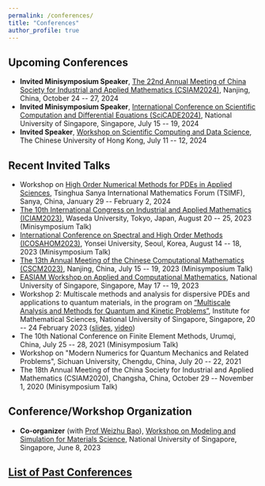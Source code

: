 ```yaml
---
permalink: /conferences/
title: "Conferences"
author_profile: true
---
```




Upcoming Conferences
------

- **Invited Minisymposium Speaker**, 
  [The 22nd Annual Meeting of China Society for Industrial and Applied Mathematics (CSIAM2024)](https://meeting.csiam.org.cn/#/2024), Nanjing, China, October 24 -- 27, 2024
- <!-- Minisymposium ``MS04 Communication of Structure-preserving Techniques for Computing Diffusion and Dispersion'', at the -->
  **Invited Minisymposium Speaker**, 
  [International Conference on Scientific Computation and Differential Equations (SciCADE2024)](https://www.scicade2024.org), National University of Singapore, Singapore, July 15 -- 19, 2024
- **Invited Speaker**, [Workshop on Scientific Computing and Data Science](https://www.math.cuhk.edu.hk/sites/default/files/research/workshop_on_scientific_computing_and_data_science.pdf), The Chinese University of Hong Kong, July 11 -- 12, 2024


Recent Invited Talks
------

- Workshop on [High Order Numerical Methods for PDEs in Applied Sciences](http://www.tsimf.cn/meeting/detail?id=315), Tsinghua Sanya International Mathematics Forum (TSIMF), Sanya, China, January 29 -- February 2, 2024
- [The 10th International Congress on Industrial and Applied Mathematics (ICIAM2023)](https://iciam2023.org), Waseda University, Tokyo, Japan, August 20 -- 25, 2023 (Minisymposium Talk)
- [International Conference on Spectral and High Order Methods (ICOSAHOM2023)](http://www.icosahom2023.org), Yonsei University, Seoul, Korea, August 14 -- 18, 2023 (Minisymposium Talk)
- [The 13th Annual Meeting of the Chinese Computational Mathematics (CSCM2023)](http://cscm2021.com), Nanjing, China, July 15 -- 19, 2023 (Minisymposium Talk)
- [EASIAM Workshop on Applied and Computational Mathematics](https://sites.google.com/view/easiam2023workshop), National University of Singapore, Singapore, May 17 -- 19, 2023
- Workshop 2: Multiscale methods and analysis for dispersive PDEs and applications to quantum materials, in the program on [“Multiscale Analysis and Methods for Quantum and Kinetic Problems”](https://ims.nus.edu.sg/events/qkp2023/), Institute for Mathematical Sciences, National University of Singapore, Singapore, 20 -- 24 February 2023 ([slides](https://ims.nus.edu.sg/wp-content/uploads/2023/03/Wei-Liu.pdf), [video](https://mediaweb.ap.panopto.com/Panopto/Pages/Viewer.aspx?id=ca7e564c-c1b4-45a9-bb13-b028005715a8))
- The 10th National Conference on Finite Element Methods, Urumqi, China, July 25 -- 28, 2021 (Minisymposium Talk)
- Workshop on "Modern Numerics for Quantum Mechanics and Related Problems", Sichuan University, Chengdu, China, July 20 -- 22, 2021
- The 18th Annual Meeting of the China Society for Industrial and Applied Mathematics (CSIAM2020), Changsha, China, October 29 -- November 1, 2020 (Minisymposium Talk)


Conference/Workshop Organization
------

- **Co-organizer** (with [Prof Weizhu Bao](https://blog.nus.edu.sg/matbwz/)), [Workshop on Modeling and Simulation for Materials Science](https://sites.google.com/view/workshop-8-jun-2023-nus), National University of Singapore, Singapore, June 8, 2023


[List of Past Conferences](https://matwliu.github.io/conference-list)
------



